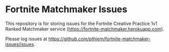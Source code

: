 # Fortnite Matchmaker Issues

This repository is for storing issues for the Fortnite Creative Practice 1v1 Ranked Matchmaker service (https://fortnite-matchmaker.herokuapp.com).

Please log issues at https://github.com/pthiem/fortnite-matchmaker-issues/issues.
